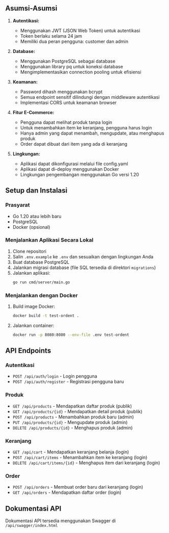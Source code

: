 ## Asumsi-Asumsi

1. **Autentikasi:**

   - Menggunakan JWT (JSON Web Token) untuk autentikasi
   - Token berlaku selama 24 jam
   - Memiliki dua peran pengguna: customer dan admin

2. **Database:**

   - Menggunakan PostgreSQL sebagai database
   - Menggunakan library pq untuk koneksi database
   - Mengimplementasikan connection pooling untuk efisiensi

3. **Keamanan:**

   - Password dihash menggunakan bcrypt
   - Semua endpoint sensitif dilindungi dengan middleware autentikasi
   - Implementasi CORS untuk keamanan browser

4. **Fitur E-Commerce:**

   - Pengguna dapat melihat produk tanpa login
   - Untuk menambahkan item ke keranjang, pengguna harus login
   - Hanya admin yang dapat menambah, mengupdate, atau menghapus produk
   - Order dapat dibuat dari item yang ada di keranjang

5. **Lingkungan:**
   - Aplikasi dapat dikonfigurasi melalui file config.yaml
   - Aplikasi dapat di-deploy menggunakan Docker
   - Lingkungan pengembangan menggunakan Go versi 1.20

## Setup dan Instalasi

### Prasyarat

- Go 1.20 atau lebih baru
- PostgreSQL
- Docker (opsional)

### Menjalankan Aplikasi Secara Lokal

1. Clone repositori
2. Salin `.env.example` ke `.env` dan sesuaikan dengan lingkungan Anda
3. Buat database PostgreSQL
4. Jalankan migrasi database (file SQL tersedia di direktori `migrations`)
5. Jalankan aplikasi:
   ```bash
   go run cmd/server/main.go
   ```

### Menjalankan dengan Docker

1. Build image Docker:

   ```bash
   docker build -t test-ordent .
   ```

2. Jalankan container:
   ```bash
   docker run -p 8080:8080 --env-file .env test-ordent
   ```

## API Endpoints

### Autentikasi

- `POST /api/auth/login` - Login pengguna
- `POST /api/auth/register` - Registrasi pengguna baru

### Produk

- `GET /api/products` - Mendapatkan daftar produk (publik)
- `GET /api/products/{id}` - Mendapatkan detail produk (publik)
- `POST /api/products` - Menambahkan produk baru (admin)
- `PUT /api/products/{id}` - Mengupdate produk (admin)
- `DELETE /api/products/{id}` - Menghapus produk (admin)

### Keranjang

- `GET /api/cart` - Mendapatkan keranjang belanja (login)
- `POST /api/cart/items` - Menambahkan item ke keranjang (login)
- `DELETE /api/cart/items/{id}` - Menghapus item dari keranjang (login)

### Order

- `POST /api/orders` - Membuat order baru dari keranjang (login)
- `GET /api/orders` - Mendapatkan daftar order (login)

## Dokumentasi API

Dokumentasi API tersedia menggunakan Swagger di `/api/swagger/index.html`
